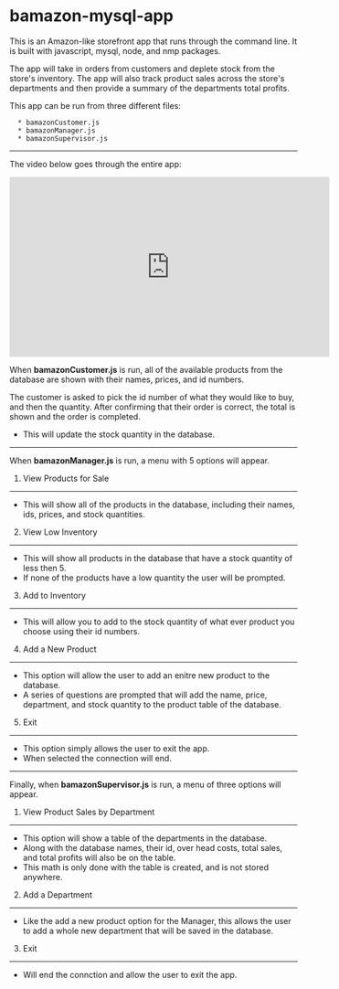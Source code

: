 # bamazon-mysql-app

This is an Amazon-like storefront app that runs through the command line. It is built with javascript, mysql, node, and nmp packages. 

The app will take in orders from customers and deplete stock from the store's inventory. The app will also track product sales across the store's departments and then provide a summary of the departments total profits.

This app can be run from three different files:

```
  * bamazonCustomer.js
  * bamazonManager.js
  * bamazonSupervisor.js
```

--------------------

The video below goes through the entire app:

<iframe width="560" height="315" src="https://www.youtube.com/embed/2-9BzX-y4o8" frameborder="0" allow="autoplay; encrypted-media" allowfullscreen></iframe>

When **bamazonCustomer.js** is run, all of the available products from the database are shown with their names, prices, and id numbers.

The customer is asked to pick the id number of what they would like to buy, and then the quantity. After confirming that their order is correct, the total is shown and the order is completed.

  - This will update the stock quantity in the database.

----------------
  
When **bamazonManager.js** is run, a menu with 5 options will appear.

  1. View Products for Sale
-------------------------------
*  This will show all of the products in the database, including their names, ids, prices, and stock quantities.

2. View Low Inventory
-----------
*  This will show all products in the database that have a stock quantity of less then 5. 
*  If none of the products have a low quantity the user will be prompted.

3. Add to Inventory
-----------------------
* This will allow you to add to the stock quantity of what ever product you choose using their id numbers.

4. Add a New Product
---------------------
* This option will allow the user to add an enitre new product to the database. 
* A series of questions are prompted that will add the name, price, department, and stock quantity to the product table of the database.

5. Exit
-----------
*  This option simply allows the user to exit the app.
*  When selected the connection will end.

-------------------------

Finally, when **bamazonSupervisor.js** is run, a menu of three options will appear.

1. View Product Sales by Department
---------
*  This option will show a table of the departments in the database.
*  Along with the database names, their id, over head costs, total sales, and total profits will also be on the table.
*  This math is only done with the table is created, and is not stored anywhere.

2. Add a Department
----------------
*  Like the add a new product option for the Manager, this allows the user to add a whole new department that will be saved in the database.

3. Exit
--------------
*  Will end the connction and allow the user to exit the app.